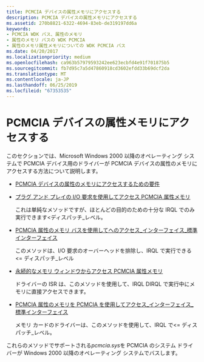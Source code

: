 ```yaml
---
title: PCMCIA デバイスの属性メモリにアクセスする
description: PCMCIA デバイスの属性メモリにアクセスする
ms.assetid: 270b8821-6322-4694-83eb-de319197dd6a
keywords:
- PCMCIA WDK バス、属性のメモリ
- 属性のメモリ バスの WDK PCMCIA
- 属性のメモリ属性メモリについての WDK PCMCIA バス
ms.date: 04/20/2017
ms.localizationpriority: medium
ms.openlocfilehash: ca963b57979593242ee623ecbfd4e91f701875b5
ms.sourcegitcommit: fb7d95c7a5d47860918cd3602efdd33b69dcf2da
ms.translationtype: MT
ms.contentlocale: ja-JP
ms.lasthandoff: 06/25/2019
ms.locfileid: "67353535"
---
```

# <a name="access-attribute-memory-of-a-pcmcia-device"></a>PCMCIA デバイスの属性メモリにアクセスする





このセクションでは、Microsoft Windows 2000 以降のオペレーティング システムで PCMCIA デバイス用のドライバーが PCMCIA デバイスの属性のメモリにアクセスする方法について説明します。

-   [PCMCIA デバイスの属性のメモリにアクセスするための要件](https://docs.microsoft.com/windows-hardware/drivers/pcmcia/requirements-for-accessing-attribute-memory-of-a-pcmcia-device)

-   [プラグ アンド プレイの I/O 要求を使用してアクセス PCMCIA 属性メモリ](https://docs.microsoft.com/windows-hardware/drivers/pcmcia/access-pcmcia-attribute-memory-by-using-a-plug-and-play-i-o-request)

    これは単純なメソッドですが、ほとんどの目的のための十分な IRQL でのみ実行できます&lt;ディスパッチ\_レベル。

-   [PCMCIA 属性のメモリ バスを使用してへのアクセス\_インターフェイス\_標準インターフェイス](https://docs.microsoft.com/windows-hardware/drivers/pcmcia/access-pcmcia-attribute-memory-by-using-a-bus-interface-standard-inter)

    このメソッドは、I/O 要求のオーバーヘッドを排除し、IRQL で実行できる&lt;= ディスパッチ\_レベル

-   [永続的なメモリ ウィンドウからアクセス PCMCIA 属性メモリ](https://docs.microsoft.com/windows-hardware/drivers/pcmcia/access-pcmcia-attribute-memory-through-a-permanent-memory-window)

    ドライバーの ISR は、このメソッドを使用して、IRQL DIRQL で実行中にメモリに直接アクセスできます。

-   [PCMCIA 属性のメモリを PCMCIA を使用してアクセス\_インターフェイス\_標準インターフェイス](https://docs.microsoft.com/windows-hardware/drivers/pcmcia/access-pcmcia-attribute-memory-by-using-a-pcmcia-interface-standard-in)

    メモリ カードのドライバーは、このメソッドを使用して、IRQL で&lt;= ディスパッチ\_レベル。

これらのメソッドでサポートされる*pcmcia.sys*を PCMCIA のシステム ドライバーが Windows 2000 以降のオペレーティング システムでバスします。

 

 






